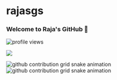 # rajasgs


<!-- <a href="#">
<img align="right" src="https://github-readme-stats.vercel.app/api?username=rajasgs&count_private=true&show_icons=true&hide_border=true&icon_color=586069&title_color=a0a9af">
</a> -->

### Welcome to Raja's GitHub 👋
<img src="https://komarev.com/ghpvc/?username=rajasgs&color=green" alt="profile views" /> 

![](https://img.shields.io/badge/-Python-3626e3?style=for-the-badge&logo=Python&logoColor=fff)

<!-- flat-square -->
<!--
**Raja-it/Raja-it** is a ✨ _special_ ✨ repository because its `README.md` (this file) appears on your GitHub profile.

Here are some ideas to get you started:

- 🔭 I’m currently working on ...
- 🌱 I’m currently learning ...
- 👯 I’m looking to collaborate on ...
- 🤔 I’m looking for help with ...
- 💬 Ask me about ...
- 📫 How to reach me: ...
- 😄 Pronouns: ...
- ⚡ Fun fact: ...
-->


![github contribution grid snake animation](https://raw.githubusercontent.com/rajasgs/rajasgs/output/github-contribution-grid-snake-dark.svg?palette=github-dark#gh-dark-mode-only)![github contribution grid snake animation](https://raw.githubusercontent.com/rajasgs/rajasgs/output/github-contribution-grid-snake.svg#gh-light-mode-only)